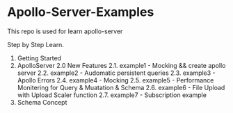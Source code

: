# Apollo-Server-Examples
This repo is used for learn apollo-server

Step by Step Learn.

1. Getting Started
2. ApolloServer 2.0 New Features
2.1. example1 - Mocking && create apollo server
2.2. example2 - Audomatic persistent queries
2.3. example3 - Apollo Errors
2.4. example4 - Mocking
2.5. example5 - Performance Monitering for Query & Muatation & Schema
2.6. example6 - File Upload with Upload Scaler function
2.7. example7 - Subscription example
3. Schema Concept



